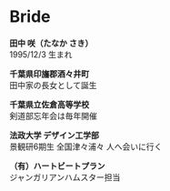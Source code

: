 # Bride

**田中 咲（たなか さき）**  
1995/12/3 生まれ

**千葉県印旛郡酒々井町**  
田中家の長女として誕生

**千葉県立佐倉高等学校**  
剣道部忘年会は毎年開催

**法政大学 デザイン工学部**  
景観研6期生 全国津々浦々 人へ会いに行く

**（有）ハートビートプラン**  
ジャンガリアンハムスター担当
